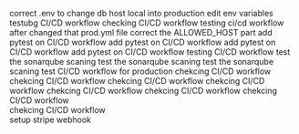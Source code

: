 correct .env to change db host local into production
edit env variables 
testubg CI/CD  workflow 
checking CI/CD workflow
testing ci/cd workflow after changed that prod.yml file
correct the ALLOWED_HOST part
add pytest on CI/CD workflow
add pytest on CI/CD workflow
add pytest on CI/CD workflow
add pytest on CI/CD workflow
testing CI/CD workflow 
test the sonarqube scaning
test the sonarqube scaning
test the sonarqube scaning
test CI/CD workflow for production
chekcing CI/CD workflow 
chekcing CI/CD workflow 
chekcing CI/CD workflow 
chekcing CI/CD workflow 
chekcing CI/CD workflow 
chekcing CI/CD workflow 
chekcing CI/CD workflow  
chekcing CI/CD workflow  
setup stripe webhook